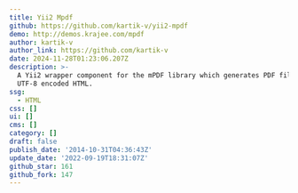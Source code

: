 ```yaml
---
title: Yii2 Mpdf
github: https://github.com/kartik-v/yii2-mpdf
demo: http://demos.krajee.com/mpdf
author: kartik-v
author_link: https://github.com/kartik-v
date: 2024-11-28T01:23:06.207Z
description: >-
  A Yii2 wrapper component for the mPDF library which generates PDF files from
  UTF-8 encoded HTML.
ssg:
  - HTML
css: []
ui: []
cms: []
category: []
draft: false
publish_date: '2014-10-31T04:36:43Z'
update_date: '2022-09-19T18:31:07Z'
github_star: 161
github_fork: 147
---
```

